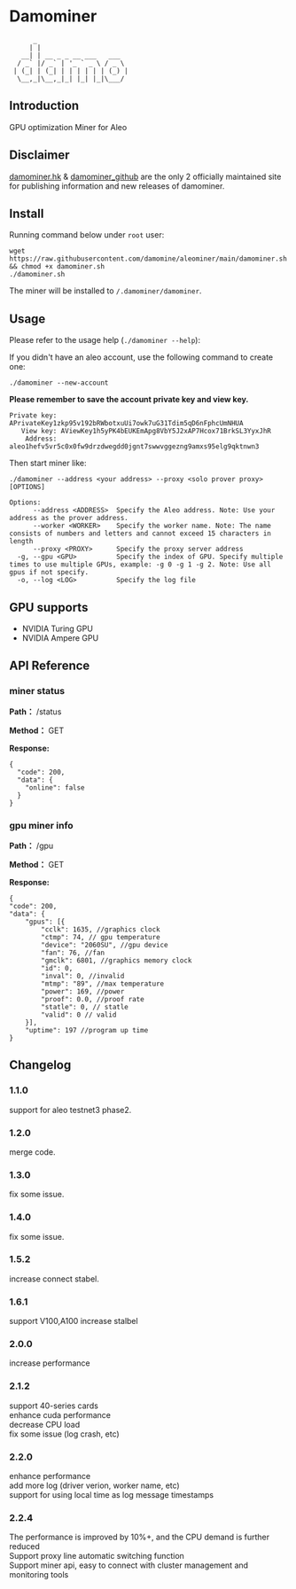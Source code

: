 # Damominer
```shell
      _                       
     | |                      
   __| | __ _ _ __ ___   ___  
  / _` |/ _` | '_ ` _ \ / _ \ 
 | (_| | (_| | | | | | | (_) |
  \__,_|\__,_|_| |_| |_|\___/ 
  ```
                              

## Introduction

GPU optimization Miner for Aleo


## Disclaimer

[damominer.hk](https://www.damominer.hk/) & [damominer_github](https://github.com/damomine) are the only 2 officially maintained site for publishing information and new releases of damominer.


## Install

Running command below under `root` user:
```shell
wget https://raw.githubusercontent.com/damomine/aleominer/main/damominer.sh && chmod +x damominer.sh
./damominer.sh
```

The miner will be installed to `/.damominer/damominer`.

## Usage

Please refer to the usage help (`./damominer --help`):

If you didn't have an aleo account, use the following command to create one:

```shell 
./damominer --new-account
```

**Please remember to save the account private key and view key.** 

```shell
Private key: APrivateKey1zkp95v192bRWbotxuUi7owk7uG31Tdim5qD6nFphcUmNHUA
   View key: AViewKey1h5yPK4bEUKEmApg8VbY5J2xAP7Hcox71BrkSL3YyxJhR
    Address: aleo1hefv5vr5c0x0fw9drzdwegdd0jgnt7swwvggezng9amxs95elg9qktnwn3

```

Then start miner like:
```shell
./damominer --address <your address> --proxy <solo prover proxy> [OPTIONS] 
```

```shell
Options:
      --address <ADDRESS>  Specify the Aleo address. Note: Use your address as the prover address.
      --worker <WORKER>    Specify the worker name. Note: The name consists of numbers and letters and cannot exceed 15 characters in length
      --proxy <PROXY>      Specify the proxy server address
  -g, --gpu <GPU>          Specify the index of GPU. Specify multiple times to use multiple GPUs, example: -g 0 -g 1 -g 2. Note: Use all gpus if not specify.
  -o, --log <LOG>          Specify the log file
```

## GPU supports

- NVIDIA Turing GPU
- NVIDIA Ampere GPU

## API Reference
### miner status 
**Path：** /status

**Method：** GET

**Response:**

    {
      "code": 200,
      "data": {
        "online": false
      }
    }
    


### gpu miner info 
**Path：** /gpu

**Method：** GET

**Response:**

    {
	"code": 200,
	"data": {
		"gpus": [{
			"cclk": 1635, //graphics clock
			"ctmp": 74, // gpu temperature
			"device": "2060SU", //gpu device 
			"fan": 76, //fan
			"gmclk": 6801, //graphics memory clock
			"id": 0,
			"inval": 0, //invalid
			"mtmp": "89", //max temperature
			"power": 169, //power
			"proof": 0.0, //proof rate
			"statle": 0, // statle
			"valid": 0 // valid
		}],
		"uptime": 197 //program up time 
	}
    

## Changelog

### 1.1.0
support for aleo testnet3 phase2.   

### 1.2.0
merge code.

### 1.3.0
fix some issue.

### 1.4.0
fix some issue.

### 1.5.2
increase connect stabel.

### 1.6.1
support V100,A100
increase stalbel

### 2.0.0
increase performance

### 2.1.2
support 40-series cards<br>
enhance cuda performance<br>
decrease CPU load<br>
fix some issue (log crash, etc)

### 2.2.0
enhance performance<br>
add more log (driver verion, worker name, etc)<br>
support for using local time as log message timestamps

### 2.2.4
The performance is improved by 10%+, and the CPU demand is further reduced<br>
Support proxy line automatic switching function<br>
Support miner api, easy to connect with cluster management and monitoring tools
